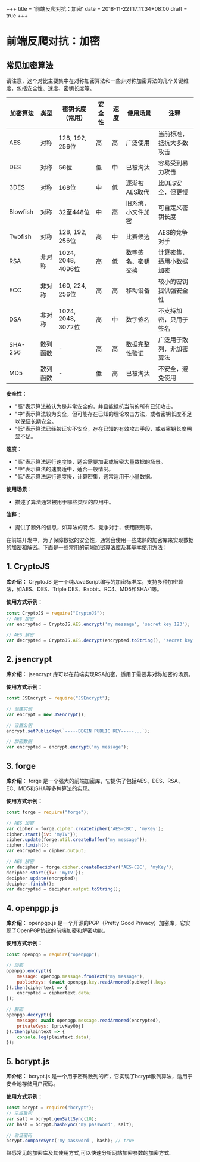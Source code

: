+++
title = '前端反爬对抗：加密'
date = 2018-11-22T17:11:34+08:00
draft = true
+++

# 前端反爬对抗：加密

## 常见加密算法

请注意，这个对比主要集中在对称加密算法和一些非对称加密算法的几个关键维度，包括安全性、速度、密钥长度等。

| 加密算法  | 类型     | 密钥长度（常用） | 安全性    | 速度     | 使用场景       | 注释                |
|-----------|---------|-----------------|---------|---------|--------------|---------------------|
| AES       | 对称     | 128, 192, 256位  | 高      | 高      | 广泛使用       | 当前标准，抵抗大多数攻击 |
| DES       | 对称     | 56位            | 低      | 中      | 已被淘汰       | 容易受到暴力攻击        |
| 3DES      | 对称     | 168位           | 中      | 低      | 逐渐被AES取代  | 比DES安全，但更慢       |
| Blowfish  | 对称     | 32至448位       | 中      | 高      | 旧系统，小文件加密 | 可自定义密钥长度        |
| Twofish   | 对称     | 128, 192, 256位  | 高      | 中      | 比赛候选       | AES的竞争对手           |
| RSA       | 非对称   | 1024, 2048, 4096位 | 高    | 低      | 数字签名、密钥交换 | 计算密集，适用小数据加密  |
| ECC       | 非对称   | 160, 224, 256位  | 高      | 高      | 移动设备       | 较小的密钥提供强安全性    |
| DSA       | 非对称   | 1024, 2048, 3072位 | 高    | 中      | 数字签名       | 不支持加密，只用于签名    |
| SHA-256   | 散列函数 | -               | 高      | 高      | 数据完整性验证 | 广泛用于散列，非加密算法  |
| MD5       | 散列函数 | -               | 低      | 高      | 已被淘汰       | 不安全，避免使用          |

**安全性**：
- "高"表示算法被认为是非常安全的，并且能抵抗当前的所有已知攻击。
- "中"表示算法较为安全，但可能存在已知的理论攻击方法，或者密钥长度不足以保证长期安全。
- "低"表示算法已经被证实不安全，存在已知的有效攻击手段，或者密钥长度明显不足。

**速度**：
- "高"表示算法运行速度快，适合需要加密或解密大量数据的场景。
- "中"表示算法的速度适中，适合一般情况。
- "低"表示算法运行速度慢，计算密集，通常适用于小量数据。

**使用场景**：
- 描述了算法通常被用于哪些类型的应用中。

**注释**：
- 提供了额外的信息，如算法的特点、竞争对手、使用限制等。


在前端开发中，为了保障数据的安全性，通常会使用一些成熟的加密库来实现数据的加密和解密。下面是一些常用的前端加密算法库及其基本使用方法：

## 1. CryptoJS

**库介绍：**
CryptoJS 是一个纯JavaScript编写的加密标准库，支持多种加密算法，如AES、DES、Triple DES、Rabbit、RC4、MD5和SHA-1等。

**使用方式示例：**
```javascript
const CryptoJS = require("CryptoJS");
// AES 加密
var encrypted = CryptoJS.AES.encrypt('my message', 'secret key 123');

// AES 解密
var decrypted = CryptoJS.AES.decrypt(encrypted.toString(), 'secret key 123');
```

## 2. jsencrypt

**库介绍：**
jsencrypt 库可以在前端实现RSA加密，适用于需要非对称加密的场景。

**使用方式示例：**
```javascript
const JSEncrypt = require("JSEncrypt");

// 创建实例
var encrypt = new JSEncrypt();

// 设置公钥
encrypt.setPublicKey(`-----BEGIN PUBLIC KEY-----...`);

// 加密数据
var encrypted = encrypt.encrypt('my message');
```

## 3. forge

**库介绍：**
forge 是一个强大的前端加密库，它提供了包括AES、DES、RSA、EC、MD5和SHA等多种算法的实现。

**使用方式示例：**
```javascript
const forge = require("forge");

// AES 加密
var cipher = forge.cipher.createCipher('AES-CBC', 'myKey');
cipher.start({iv: 'myIV'});
cipher.update(forge.util.createBuffer('my message'));
cipher.finish();
var encrypted = cipher.output;

// AES 解密
var decipher = forge.cipher.createDecipher('AES-CBC', 'myKey');
decipher.start({iv: 'myIV'});
decipher.update(encrypted);
decipher.finish();
var decrypted = decipher.output.toString();
```

## 4. openpgp.js

**库介绍：**
openpgp.js 是一个开源的PGP（Pretty Good Privacy）加密库，它实现了OpenPGP协议的前端加密和解密功能。

**使用方式示例：**
```javascript
const openpgp = require("openpgp");

// 加密
openpgp.encrypt({
    message: openpgp.message.fromText('my message'),       
    publicKeys: (await openpgp.key.readArmored(pubkey)).keys
}).then(ciphertext => {
    encrypted = ciphertext.data;
});

// 解密
openpgp.decrypt({
    message: await openpgp.message.readArmored(encrypted),     
    privateKeys: [privKeyObj] 
}).then(plaintext => {
    console.log(plaintext.data);
});
```

## 5. bcrypt.js

**库介绍：**
bcrypt.js 是一个用于密码散列的库，它实现了bcrypt散列算法，适用于安全地存储用户密码。

**使用方式示例：**
```javascript
const bcrypt = require("bcrypt");
// 生成散列
var salt = bcrypt.genSaltSync(10);
var hash = bcrypt.hashSync('my password', salt);

// 验证密码
bcrypt.compareSync('my password', hash); // true
```

熟悉常见的加密库及其使用方式,可以快速分析网站加密参数的加密方式.